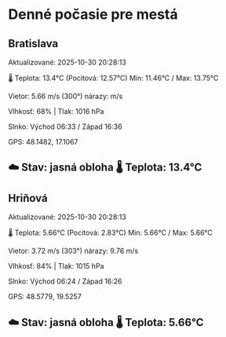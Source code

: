 ﻿# Denné počasie pre mestá

## Bratislava
Aktualizované: 2025-10-30 20:28:13

🌡️ Teplota: 13.4°C 
(Pocitová: 12.57°C)
Min: 11.46°C / Max: 13.75°C

Vietor: 5.66 m/s    (300°) 
nárazy:  m/s

Vlhkosť: 68% | Tlak: 1016 hPa

Slnko: Východ 06:33 / Západ 16:36

GPS: 48.1482, 17.1067

☁️ Stav: jasná obloha        🌡️ Teplota: 13.4°C
---

## Hriňová
Aktualizované: 2025-10-30 20:28:13

🌡️ Teplota: 5.66°C 
(Pocitová: 2.83°C)
Min: 5.66°C / Max: 5.66°C

Vietor: 3.72 m/s (303°)
nárazy: 9.76 m/s

Vlhkosť: 84% | Tlak: 1015 hPa

Slnko: Východ 06:24 / Západ 16:26

GPS: 48.5779, 19.5257

☁️ Stav: jasná obloha        🌡️ Teplota: 5.66°C
---
